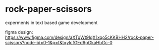 # rock-paper-scissors
experments in text based game development

figma design:
https://www.figma.com/design/aXTgWt9IgX1xqo5cKKBHH2/rock-paper-scissors?node-id=0-1&p=f&t=ylcfGEd6pGkaHbGc-0
